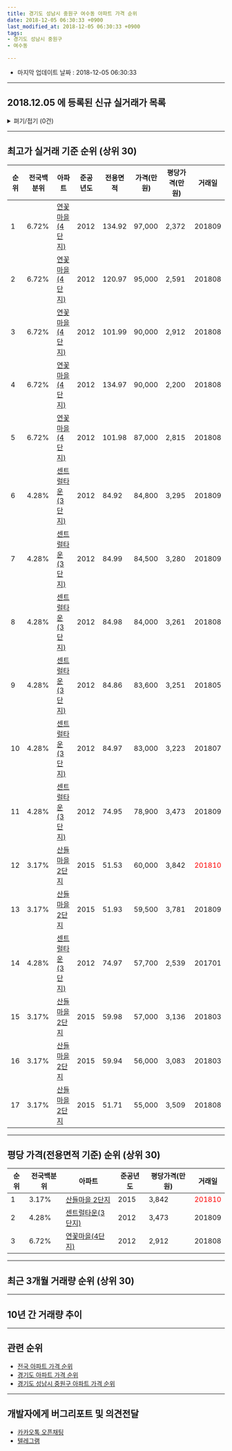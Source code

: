 ```yaml
---
title: 경기도 성남시 중원구 여수동 아파트 가격 순위
date: 2018-12-05 06:30:33 +0900
last_modified_at: 2018-12-05 06:30:33 +0900
tags:
- 경기도 성남시 중원구
- 여수동

---
```


* 마지막 업데이트 날짜 : 2018-12-05 06:30:33

---

## 2018.12.05 에 등록된 신규 실거래가 목록

<details>
<summary>펴기/접기 (0건)</summary>
<div markdown="1">

|아파트|전국백분위|준공년도|전용면적|가격(만원)|평당가격(만원)|거래일|
|---|---|---|---|---|---|---|
|없음|||||||


</div>
</details>

---

## 최고가 실거래 기준 순위 (상위 30)


|순위|전국백분위|아파트|준공년도|전용면적|가격(만원)|평당가격(만원)|거래일|
|---|---|---|---|---|---|---|---|
|1|6.72%|[연꽃마을(4단지)](https://search.naver.com/search.naver?query=%EA%B2%BD%EA%B8%B0%EB%8F%84+%EC%84%B1%EB%82%A8%EC%8B%9C+%EC%A4%91%EC%9B%90%EA%B5%AC+%EC%97%AC%EC%88%98%EB%8F%99+%EC%97%B0%EA%BD%83%EB%A7%88%EC%9D%84%284%EB%8B%A8%EC%A7%80%29)|2012|134.92|97,000|2,372|201809|
|2|6.72%|[연꽃마을(4단지)](https://search.naver.com/search.naver?query=%EA%B2%BD%EA%B8%B0%EB%8F%84+%EC%84%B1%EB%82%A8%EC%8B%9C+%EC%A4%91%EC%9B%90%EA%B5%AC+%EC%97%AC%EC%88%98%EB%8F%99+%EC%97%B0%EA%BD%83%EB%A7%88%EC%9D%84%284%EB%8B%A8%EC%A7%80%29)|2012|120.97|95,000|2,591|201808|
|3|6.72%|[연꽃마을(4단지)](https://search.naver.com/search.naver?query=%EA%B2%BD%EA%B8%B0%EB%8F%84+%EC%84%B1%EB%82%A8%EC%8B%9C+%EC%A4%91%EC%9B%90%EA%B5%AC+%EC%97%AC%EC%88%98%EB%8F%99+%EC%97%B0%EA%BD%83%EB%A7%88%EC%9D%84%284%EB%8B%A8%EC%A7%80%29)|2012|101.99|90,000|2,912|201808|
|4|6.72%|[연꽃마을(4단지)](https://search.naver.com/search.naver?query=%EA%B2%BD%EA%B8%B0%EB%8F%84+%EC%84%B1%EB%82%A8%EC%8B%9C+%EC%A4%91%EC%9B%90%EA%B5%AC+%EC%97%AC%EC%88%98%EB%8F%99+%EC%97%B0%EA%BD%83%EB%A7%88%EC%9D%84%284%EB%8B%A8%EC%A7%80%29)|2012|134.97|90,000|2,200|201808|
|5|6.72%|[연꽃마을(4단지)](https://search.naver.com/search.naver?query=%EA%B2%BD%EA%B8%B0%EB%8F%84+%EC%84%B1%EB%82%A8%EC%8B%9C+%EC%A4%91%EC%9B%90%EA%B5%AC+%EC%97%AC%EC%88%98%EB%8F%99+%EC%97%B0%EA%BD%83%EB%A7%88%EC%9D%84%284%EB%8B%A8%EC%A7%80%29)|2012|101.98|87,000|2,815|201808|
|6|4.28%|[센트럴타운(3단지)](https://search.naver.com/search.naver?query=%EA%B2%BD%EA%B8%B0%EB%8F%84+%EC%84%B1%EB%82%A8%EC%8B%9C+%EC%A4%91%EC%9B%90%EA%B5%AC+%EC%97%AC%EC%88%98%EB%8F%99+%EC%84%BC%ED%8A%B8%EB%9F%B4%ED%83%80%EC%9A%B4%283%EB%8B%A8%EC%A7%80%29)|2012|84.92|84,800|3,295|201809|
|7|4.28%|[센트럴타운(3단지)](https://search.naver.com/search.naver?query=%EA%B2%BD%EA%B8%B0%EB%8F%84+%EC%84%B1%EB%82%A8%EC%8B%9C+%EC%A4%91%EC%9B%90%EA%B5%AC+%EC%97%AC%EC%88%98%EB%8F%99+%EC%84%BC%ED%8A%B8%EB%9F%B4%ED%83%80%EC%9A%B4%283%EB%8B%A8%EC%A7%80%29)|2012|84.99|84,500|3,280|201809|
|8|4.28%|[센트럴타운(3단지)](https://search.naver.com/search.naver?query=%EA%B2%BD%EA%B8%B0%EB%8F%84+%EC%84%B1%EB%82%A8%EC%8B%9C+%EC%A4%91%EC%9B%90%EA%B5%AC+%EC%97%AC%EC%88%98%EB%8F%99+%EC%84%BC%ED%8A%B8%EB%9F%B4%ED%83%80%EC%9A%B4%283%EB%8B%A8%EC%A7%80%29)|2012|84.98|84,000|3,261|201808|
|9|4.28%|[센트럴타운(3단지)](https://search.naver.com/search.naver?query=%EA%B2%BD%EA%B8%B0%EB%8F%84+%EC%84%B1%EB%82%A8%EC%8B%9C+%EC%A4%91%EC%9B%90%EA%B5%AC+%EC%97%AC%EC%88%98%EB%8F%99+%EC%84%BC%ED%8A%B8%EB%9F%B4%ED%83%80%EC%9A%B4%283%EB%8B%A8%EC%A7%80%29)|2012|84.86|83,600|3,251|201805|
|10|4.28%|[센트럴타운(3단지)](https://search.naver.com/search.naver?query=%EA%B2%BD%EA%B8%B0%EB%8F%84+%EC%84%B1%EB%82%A8%EC%8B%9C+%EC%A4%91%EC%9B%90%EA%B5%AC+%EC%97%AC%EC%88%98%EB%8F%99+%EC%84%BC%ED%8A%B8%EB%9F%B4%ED%83%80%EC%9A%B4%283%EB%8B%A8%EC%A7%80%29)|2012|84.97|83,000|3,223|201807|
|11|4.28%|[센트럴타운(3단지)](https://search.naver.com/search.naver?query=%EA%B2%BD%EA%B8%B0%EB%8F%84+%EC%84%B1%EB%82%A8%EC%8B%9C+%EC%A4%91%EC%9B%90%EA%B5%AC+%EC%97%AC%EC%88%98%EB%8F%99+%EC%84%BC%ED%8A%B8%EB%9F%B4%ED%83%80%EC%9A%B4%283%EB%8B%A8%EC%A7%80%29)|2012|74.95|78,900|3,473|201809|
|12|3.17%|[산들마을 2단지](https://search.naver.com/search.naver?query=%EA%B2%BD%EA%B8%B0%EB%8F%84+%EC%84%B1%EB%82%A8%EC%8B%9C+%EC%A4%91%EC%9B%90%EA%B5%AC+%EC%97%AC%EC%88%98%EB%8F%99+%EC%82%B0%EB%93%A4%EB%A7%88%EC%9D%84+2%EB%8B%A8%EC%A7%80)|2015|51.53|60,000|3,842|<span style="color:red">201810</span>|
|13|3.17%|[산들마을 2단지](https://search.naver.com/search.naver?query=%EA%B2%BD%EA%B8%B0%EB%8F%84+%EC%84%B1%EB%82%A8%EC%8B%9C+%EC%A4%91%EC%9B%90%EA%B5%AC+%EC%97%AC%EC%88%98%EB%8F%99+%EC%82%B0%EB%93%A4%EB%A7%88%EC%9D%84+2%EB%8B%A8%EC%A7%80)|2015|51.93|59,500|3,781|201809|
|14|4.28%|[센트럴타운(3단지)](https://search.naver.com/search.naver?query=%EA%B2%BD%EA%B8%B0%EB%8F%84+%EC%84%B1%EB%82%A8%EC%8B%9C+%EC%A4%91%EC%9B%90%EA%B5%AC+%EC%97%AC%EC%88%98%EB%8F%99+%EC%84%BC%ED%8A%B8%EB%9F%B4%ED%83%80%EC%9A%B4%283%EB%8B%A8%EC%A7%80%29)|2012|74.97|57,700|2,539|201701|
|15|3.17%|[산들마을 2단지](https://search.naver.com/search.naver?query=%EA%B2%BD%EA%B8%B0%EB%8F%84+%EC%84%B1%EB%82%A8%EC%8B%9C+%EC%A4%91%EC%9B%90%EA%B5%AC+%EC%97%AC%EC%88%98%EB%8F%99+%EC%82%B0%EB%93%A4%EB%A7%88%EC%9D%84+2%EB%8B%A8%EC%A7%80)|2015|59.98|57,000|3,136|201803|
|16|3.17%|[산들마을 2단지](https://search.naver.com/search.naver?query=%EA%B2%BD%EA%B8%B0%EB%8F%84+%EC%84%B1%EB%82%A8%EC%8B%9C+%EC%A4%91%EC%9B%90%EA%B5%AC+%EC%97%AC%EC%88%98%EB%8F%99+%EC%82%B0%EB%93%A4%EB%A7%88%EC%9D%84+2%EB%8B%A8%EC%A7%80)|2015|59.94|56,000|3,083|201803|
|17|3.17%|[산들마을 2단지](https://search.naver.com/search.naver?query=%EA%B2%BD%EA%B8%B0%EB%8F%84+%EC%84%B1%EB%82%A8%EC%8B%9C+%EC%A4%91%EC%9B%90%EA%B5%AC+%EC%97%AC%EC%88%98%EB%8F%99+%EC%82%B0%EB%93%A4%EB%A7%88%EC%9D%84+2%EB%8B%A8%EC%A7%80)|2015|51.71|55,000|3,509|201808|


---

## 평당 가격(전용면적 기준) 순위 (상위 30)


|순위|전국백분위|아파트|준공년도|평당가격(만원)|거래일|
|---|---|---|---|---|---|
|1|3.17%|[산들마을 2단지](https://search.naver.com/search.naver?query=%EA%B2%BD%EA%B8%B0%EB%8F%84+%EC%84%B1%EB%82%A8%EC%8B%9C+%EC%A4%91%EC%9B%90%EA%B5%AC+%EC%97%AC%EC%88%98%EB%8F%99+%EC%82%B0%EB%93%A4%EB%A7%88%EC%9D%84+2%EB%8B%A8%EC%A7%80)|2015|3,842|<span style="color:red">201810</span>|
|2|4.28%|[센트럴타운(3단지)](https://search.naver.com/search.naver?query=%EA%B2%BD%EA%B8%B0%EB%8F%84+%EC%84%B1%EB%82%A8%EC%8B%9C+%EC%A4%91%EC%9B%90%EA%B5%AC+%EC%97%AC%EC%88%98%EB%8F%99+%EC%84%BC%ED%8A%B8%EB%9F%B4%ED%83%80%EC%9A%B4%283%EB%8B%A8%EC%A7%80%29)|2012|3,473|201809|
|3|6.72%|[연꽃마을(4단지)](https://search.naver.com/search.naver?query=%EA%B2%BD%EA%B8%B0%EB%8F%84+%EC%84%B1%EB%82%A8%EC%8B%9C+%EC%A4%91%EC%9B%90%EA%B5%AC+%EC%97%AC%EC%88%98%EB%8F%99+%EC%97%B0%EA%BD%83%EB%A7%88%EC%9D%84%284%EB%8B%A8%EC%A7%80%29)|2012|2,912|201808|


---

## 최근 3개월 거래량 순위 (상위 30)


<div style="width:100%;">
    <canvas id="deal_count_ranking" height="250"></canvas>
</div>


<script>
new Chart(document.getElementById("deal_count_ranking"), {
    type: 'horizontalBar',
    data: {
        labels: ['산들마을 2단지'],
        datasets: [{
            label: '실거래 수',
            data: [1],
            borderColor: "rgba(255, 0, 128, 1)",
            backgroundColor: "rgba(255, 0, 128, 0.5)",
            fill: false,
        }]
    },
    options: {
        responsive: true,
        title: {
            display: true,
            text: '최근 3개월 거래량 순위'
        },
        tooltips: {
            mode: 'index',
            intersect: false,
            callbacks: {
                title: function(tooltipItems, data) {
                    return "실거래 수:";
                },
                label: function(tooltipItem, data) {
                    return data.labels[tooltipItem.index] + ": " + tooltipItem.xLabel;
                }
            }
        },
        hover: {
            mode: 'nearest',
            intersect: true
        },
        scales: {
            xAxes: [{
                display: true,
                scaleLabel: {
                    display: true,
                    labelString: '실거래 수'
                },
                ticks: {
                    suggestedMin: 0,
                }
            }],
            yAxes: [{
                display: true,
                ticks: {
                    autoSkip: false,
                    callback: function(value, index, values) {
                        if (value.length > 15)
                            return value.substr(0, 13) + "...";
                        else
                            return value;
                    }
                },
                scaleLabel: {
                    display: false,
                }
            }]
        }
    }
});

</script>


---

## 10년 간 거래량 추이


<div style="width:100%;">
    <canvas id="deal_progress" height="250"></canvas>
</div>

<script>
new Chart(document.getElementById("deal_progress"), {
    type: 'line',
    data: {
        labels: ['200812','200901','200902','200903','200904','200905','200906','200907','200908','200909','200910','200911','200912','201001','201002','201003','201004','201005','201006','201007','201008','201009','201010','201011','201012','201101','201102','201103','201104','201105','201106','201107','201108','201109','201110','201111','201112','201201','201202','201203','201204','201205','201206','201207','201208','201209','201210','201211','201212','201301','201302','201303','201304','201305','201306','201307','201308','201309','201310','201311','201312','201401','201402','201403','201404','201405','201406','201407','201408','201409','201410','201411','201412','201501','201502','201503','201504','201505','201506','201507','201508','201509','201510','201511','201512','201601','201602','201603','201604','201605','201606','201607','201608','201609','201610','201611','201612','201701','201702','201703','201704','201705','201706','201707','201708','201709','201710','201711','201712','201801','201802','201803','201804','201805','201806','201807','201808','201809','201810','201811','201812'],
        datasets: [{
            label: '실거래 수',
            pointRadius: 1,
            data: [0, 0, 0, 0, 0, 0, 0, 0, 0, 0, 0, 0, 0, 0, 0, 0, 0, 0, 0, 0, 0, 0, 0, 0, 0, 0, 0, 0, 0, 0, 0, 0, 0, 0, 0, 0, 0, 0, 0, 0, 0, 0, 0, 0, 0, 0, 0, 0, 0, 0, 0, 1, 0, 0, 0, 0, 0, 0, 0, 1, 0, 0, 0, 0, 2, 0, 0, 1, 0, 0, 1, 0, 1, 0, 5, 20, 16, 17, 12, 13, 6, 13, 22, 7, 25, 39, 20, 11, 9, 11, 18, 17, 19, 20, 24, 8, 9, 3, 14, 14, 17, 21, 25, 25, 20, 20, 14, 16, 13, 36, 15, 7, 7, 7, 8, 8, 25, 19, 1, 0, 0],
            borderColor: "rgba(255, 201, 14, 1)",
            backgroundColor: "rgba(255, 201, 14, 0.5)",
            fill: true,
        }]
    },
    options: {
        responsive: true,
        title: {
            display: true,
            text: '10년간 거래량 추이'
        },
        tooltips: {
            mode: 'index',
            intersect: false,
        },
        hover: {
            mode: 'nearest',
            intersect: true
        },
        scales: {
            xAxes: [{
                display: true,
                scaleLabel: {
                    display: true,
                    labelString: '년/월'
                }
            }],
            yAxes: [{
                display: true,
                ticks: {
                    suggestedMin: 0,
                },
                scaleLabel: {
                    display: true,
                    labelString: '실거래 수'
                }
            }]
        }
    }
});

</script>


---

## 관련 순위

- [전국 아파트 가격 순위](https://inasie.github.io/apt-ranking/전국)
- [경기도 아파트 가격 순위](https://inasie.github.io/apt-ranking/경기도)
- [경기도 성남시 중원구 아파트 가격 순위](https://inasie.github.io/apt-ranking/경기도-성남시-중원구)


---

## 개발자에게 버그리포트 및 의견전달

- [카카오톡 오픈채팅](https://open.kakao.com/o/gLJUAP4)
- [텔레그램](https://t.me/inasie)

